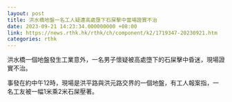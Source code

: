 ```yaml
---
layout: post
title: 洪水橋地盤一名工人疑遭高處墮下石屎擊中當場證實不治
date: 2023-09-21 14:23:34.000000000 +08:00
link: https://news.rthk.hk/rthk/ch/component/k2/1719347-20230921.htm
categories: rthk
---
```


洪水橋一個地盤發生工業意外，一名男子懷疑被高處墮下的石屎擊中昏迷，現場證實不治。

事發在約中午12時，現場是洪平路與洪元路交界的一個地盤，有工人報案指，一名工友被一幅1米乘2米石屎壓著。
